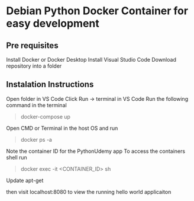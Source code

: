 # Debian Python Docker Container for easy development

## Pre requisites
Install Docker or Docker Desktop
Install Visual Studio Code
Download repository into a folder

## Instalation Instructions
Open folder in VS Code
Click Run -> terminal in VS Code
Run the following command in the terminal

> docker-compose up

Open CMD or Terminal in the host OS and run
> docker ps -a

Note the container ID for the PythonUdemy app
To access the containers shell run
> docker exec -it <CONTAINER_ID> sh

Update apt-get

then visit localhost:8080 to view the running hello world applicaiton

